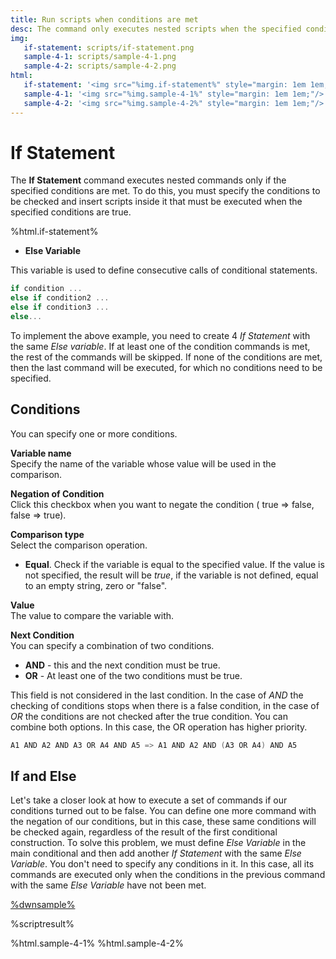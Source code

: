 ```yaml
---
title: Run scripts when conditions are met
desc: The command only executes nested scripts when the specified conditions are true.
img:
   if-statement: scripts/if-statement.png
   sample-4-1: scripts/sample-4-1.png
   sample-4-2: scripts/sample-4-2.png
html:
   if-statement: '<img src="%img.if-statement%" style="margin: 1em 1em;"/>'
   sample-4-1: '<img src="%img.sample-4-1%" style="margin: 1em 1em;"/>'
   sample-4-2: '<img src="%img.sample-4-2%" style="margin: 1em 1em;"/>'
---
```

# If Statement

The **If Statement** command executes nested commands only if the specified conditions are met. To do this, you must specify the conditions to be checked and insert scripts inside it that must be executed when the specified conditions are true.

%html.if-statement%

* **Else Variable**  

This variable is used to define consecutive calls of conditional statements.

``` go
if condition ...
else if condition2 ...
else if condition3 ...
else...
```

To implement the above example, you need to create 4 *If Statement* with the same *Else variable*. If at least one of the condition commands is met, the rest of the commands will be skipped. If none of the conditions are met, then the last command will be executed, for which no conditions need to be specified.

## Conditions

You can specify one or more conditions.

**Variable name**  
Specify the name of the variable whose value will be used in the comparison.

**Negation of Condition**  
Click this checkbox when you want to negate the condition ( true => false, false => true).

**Comparison type**  
Select the comparison operation.

* **Equal**. Check if the variable is equal to the specified value. If the value is not specified, the result will be *true*, if the variable is not defined, equal to an empty string, zero or "false".

**Value**  
The value to compare the variable with.

**Next Condition**  
You can specify a combination of two conditions.

* **AND** - this and the next condition must be true.
* **OR** - At least one of the two conditions must be true.

This field is not considered in the last condition. In the case of *AND* the checking of conditions stops when there is a false condition, in the case of *OR* the conditions are not checked after the true condition. You can combine both options. In this case, the OR operation has higher priority.

``` go
A1 AND A2 AND A3 OR A4 AND A5 => A1 AND A2 AND (A3 OR A4) AND A5
```

## If and Else

Let's take a closer look at how to execute a set of commands if our conditions turned out to be false. You can define one more command with the negation of our conditions, but in this case, these same conditions will be checked again, regardless of the result of the first conditional construction. To solve this problem, we must define *Else Variable* in the main conditional and then add another *If Statement* with the same *Else Variable*. You don't need to specify any conditions in it. In this case, all its commands are executed only when the conditions in the previous command with the same *Else Variable* have not been met.

[%dwnsample%](/samples/sample-4.yaml)

%scriptresult%

%html.sample-4-1%
%html.sample-4-2%
